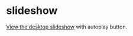 # slideshow

[View the desktop slideshow](https://sgedye.github.io/slideshow/) with autoplay button.
